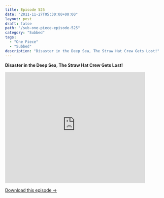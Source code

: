 ```yaml
---
title: Episode 525
date: "2011-11-27T05:30:00+00:00"
layout: post
draft: false
path: "/sub-one-piece-episode-525"
category: "Subbed"
tags:
  - "One Piece"
  - "Subbed"
description: "Disaster in the Deep Sea, The Straw Hat Crew Gets Lost!"
---
```


**Disaster in the Deep Sea, The Straw Hat Crew Gets Lost!**

<iframe width="640" height="360" src="https://www.rapidvideo.com/e/G6FRPF62FG" frameborder="0" marginwidth=0 marginheight=0 scrolling=no allowfullscreen style="max-width:90%;"></iframe>

<a href="http://ouo.io/qs/eCodkFEQ?s=https://www.rapidvideo.com/d/G6FRPF62FG" class="styled_a">Download this episode →</a>

